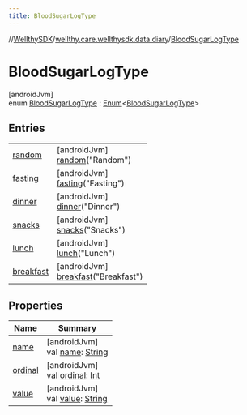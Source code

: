 ```yaml
---
title: BloodSugarLogType
---
```

//[WellthySDK](../../../index.html)/[wellthy.care.wellthysdk.data.diary](../index.html)/[BloodSugarLogType](index.html)



# BloodSugarLogType



[androidJvm]\
enum [BloodSugarLogType](index.html) : [Enum](https://kotlinlang.org/api/latest/jvm/stdlib/kotlin/-enum/index.html)&lt;[BloodSugarLogType](index.html)&gt;



## Entries


| | |
|---|---|
| [random](random/index.html) | [androidJvm]<br>[random](random/index.html)("Random") |
| [fasting](fasting/index.html) | [androidJvm]<br>[fasting](fasting/index.html)("Fasting") |
| [dinner](dinner/index.html) | [androidJvm]<br>[dinner](dinner/index.html)("Dinner") |
| [snacks](snacks/index.html) | [androidJvm]<br>[snacks](snacks/index.html)("Snacks") |
| [lunch](lunch/index.html) | [androidJvm]<br>[lunch](lunch/index.html)("Lunch") |
| [breakfast](breakfast/index.html) | [androidJvm]<br>[breakfast](breakfast/index.html)("Breakfast") |


## Properties


| Name | Summary |
|---|---|
| [name](../../wellthy.care.wellthysdk.data.profile.you/-gender/-male/index.html#-372974862%2FProperties%2F-1123460525) | [androidJvm]<br>val [name](../../wellthy.care.wellthysdk.data.profile.you/-gender/-male/index.html#-372974862%2FProperties%2F-1123460525): [String](https://kotlinlang.org/api/latest/jvm/stdlib/kotlin/-string/index.html) |
| [ordinal](../../wellthy.care.wellthysdk.data.profile.you/-gender/-male/index.html#-739389684%2FProperties%2F-1123460525) | [androidJvm]<br>val [ordinal](../../wellthy.care.wellthysdk.data.profile.you/-gender/-male/index.html#-739389684%2FProperties%2F-1123460525): [Int](https://kotlinlang.org/api/latest/jvm/stdlib/kotlin/-int/index.html) |
| [value](value.html) | [androidJvm]<br>val [value](value.html): [String](https://kotlinlang.org/api/latest/jvm/stdlib/kotlin/-string/index.html) |

